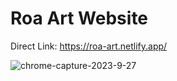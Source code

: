 # Roa Art Website
 Direct Link: https://roa-art.netlify.app/





 ![chrome-capture-2023-9-27](https://github.com/Nquenan/roa-art/assets/112055340/ffffb3a1-8967-4601-9fbd-15f5d452919a)
